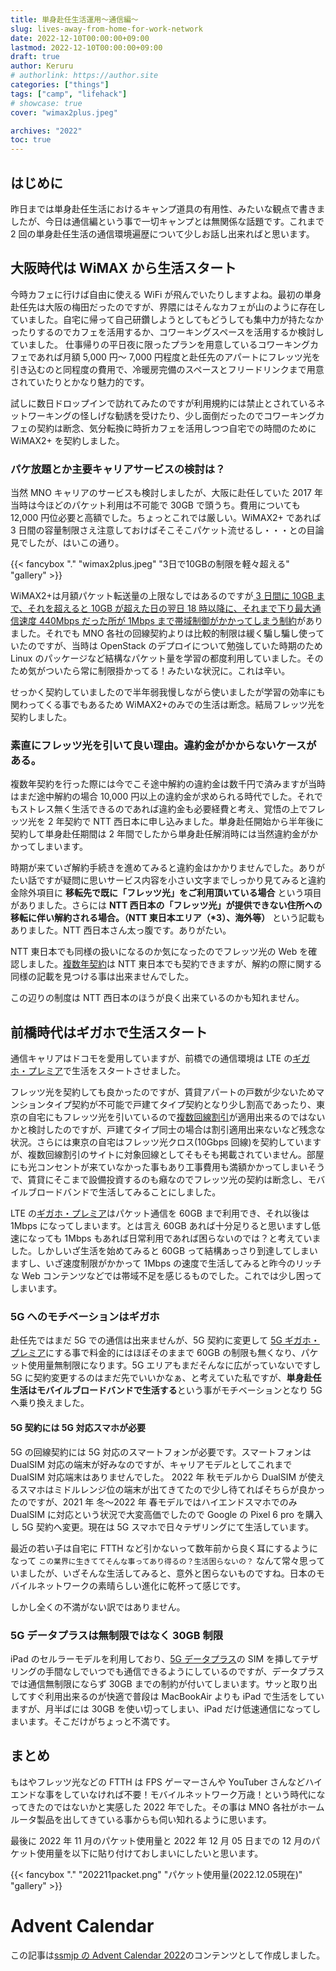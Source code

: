 ```yaml
---
title: 単身赴任生活運用〜通信編〜
slug: lives-away-from-home-for-work-network
date: 2022-12-10T00:00:00+09:00
lastmod: 2022-12-10T00:00:00+09:00
draft: true
author: Keruru
# authorlink: https://author.site
categories: ["things"]
tags: ["camp", "lifehack"]
# showcase: true
cover: "wimax2plus.jpeg"

archives: "2022"
toc: true
---
```


## はじめに

昨日までは単身赴任生活におけるキャンプ道具の有用性、みたいな観点で書きましたが、今日は通信編という事で一切キャンプとは無関係な話題です。これまで 2 回の単身赴任生活の通信環境遍歴について少しお話し出来ればと思います。

## 大阪時代は WiMAX から生活スタート

今時カフェに行けば自由に使える WiFi が飛んでいたりしますよね。最初の単身赴任先は大阪の梅田だったのですが、界隈にはそんなカフェが山のように存在していました。自宅に帰って自己研鑽しようとしてもどうしても集中力が持たなかったりするのでカフェを活用するか、コワーキングスペースを活用するか検討していました。
仕事帰りの平日夜に限ったプランを用意しているコワーキングカフェであれば月額 5,000 円〜 7,000 円程度と赴任先のアパートにフレッツ光を引き込むのと同程度の費用で、冷暖房完備のスペースとフリードリンクまで用意されていたりとかなり魅力的です。

試しに数日ドロップインで訪れてみたのですが利用規約には禁止とされているネットワーキングの怪しげな勧誘を受けたり、少し面倒だったのでコワーキングカフェの契約は断念、気分転換に時折カフェを活用しつつ自宅での時間のために WiMAX2+ を契約しました。

### パケ放題とか主要キャリアサービスの検討は？

当然 MNO キャリアのサービスも検討しましたが、大阪に赴任していた 2017 年当時は今ほどのパケット利用は不可能で 30GB で頭うち。費用についても 12,000 円位必要と高額でした。ちょっとこれでは厳しい。WiMAX2+ であれば 3 日間の容量制限さえ注意しておけばそこそこパケット流せるし・・・との目論見でしたが、はいこの通り。

{{< fancybox "." "wimax2plus.jpeg" "3日で10GBの制限を軽々超える" "gallery" >}}

WiMAX2+は月額パケット転送量の上限なしではあるのですが[ 3 日間に 10GB まで、それを超えると 10GB が超えた日の翌日 18 時以降に、それまで下り最大通信速度 440Mbps だった所が 1Mbps まで帯域制御がかかってしまう制約](https://www.uqwimax.jp/wimax/plan/note/gigahodai_speedlimit_10/)がありました。それでも MNO 各社の回線契約よりは比較的制限は緩く騙し騙し使っていたのですが、当時は OpenStack のデプロイについて勉強していた時期のため Linux のパッケージなど結構なパケット量を学習の都度利用していました。そのため気がついたら常に制限掛かってる！みたいな状況に。これは辛い。

せっかく契約していましたので半年弱我慢しながら使いましたが学習の効率にも関わってくる事でもあるため WiMAX2+のみでの生活は断念。結局フレッツ光を契約しました。

### 素直にフレッツ光を引いて良い理由。違約金がかからないケースがある。

複数年契約を行った際には今でこそ途中解約の違約金は数千円で済みますが当時はまだ途中解約の場合 10,000 円以上の違約金が求められる時代でした。それでもストレス無く生活できるのであれば違約金も必要経費と考え、覚悟の上でフレッツ光を 2 年契約で NTT 西日本に申し込みました。単身赴任開始から半年後に契約して単身赴任期間は 2 年間でしたから単身赴任解消時には当然違約金がかかってしまいます。

時期が来ていざ解約手続きを進めてみると違約金はかかりませんでした。ありがたい話ですが疑問に思いサービス内容を小さい文字までしっかり見てみると違約金除外項目に **移転先で既に「フレッツ光」をご利用頂いている場合** という項目がありました。さらには **NTT 西日本の「フレッツ光」が提供できない住所への移転に伴い解約される場合。（NTT 東日本エリア（\*3）、海外等）** という記載もありました。NTT 西日本さん太っ腹です。ありがたい。

NTT 東日本でも同様の扱いになるのか気になったのでフレッツ光の Web を確認しました。[複数年契約](https://flets.com/ninenwari/)は NTT 東日本でも契約できますが、解約の際に関する同様の記載を見つける事は出来ませんでした。

この辺りの制度は NTT 西日本のほうが良く出来ているのかも知れません。

## 前橋時代はギガホで生活スタート

通信キャリアはドコモを愛用していますが、前橋での通信環境は LTE の[ギガホ・プレミア](https://www.docomo.ne.jp/charge/gigaho-premier/?icid=CRP_CHA_to_CRP_CHA_gigaho-premier)で生活をスタートさせました。

フレッツ光を契約しても良かったのですが、賃貸アパートの戸数が少ないためマンションタイプ契約が不可能で戸建てタイプ契約となり少し割高であったり、東京の自宅にもフレッツ光を引いているので[複数回線割引](https://flets.com/ouen/)が適用出来るのではないかと検討したのですが、戸建てタイプ同士の場合は割引適用出来ないなど残念な状況。さらには東京の自宅はフレッツ光クロス(10Gbps 回線)を契約していますが、複数回線割引のサイトに対象回線としてそもそも掲載されていません。部屋にも光コンセントが来ていなかった事もあり工事費用も満額かかってしまいそうで、賃貸にそこまで設備投資するのも癪なのでフレッツ光の契約は断念し、モバイルブロードバンドで生活してみることにしました。

LTE の[ギガホ・プレミア](https://www.docomo.ne.jp/charge/gigaho-premier/?icid=CRP_CHA_to_CRP_CHA_gigaho-premier)はパケット通信を 60GB まで利用でき、それ以後は 1Mbps になってしまいます。とは言え 60GB あれば十分足りると思いますし低速になっても 1Mbps もあれば日常利用であれば困らないのでは？と考えていました。しかしいざ生活を始めてみると 60GB って結構あっさり到達してしまいますし、いざ速度制限がかかって 1Mbps の速度で生活してみると昨今のリッチな Web コンテンツなどでは帯域不足を感じるものでした。これでは少し困ってしまいます。

### 5G へのモチベーションはギガホ

赴任先ではまだ 5G での通信は出来ませんが、5G 契約に変更して [5G ギガホ・プレミア](https://www.docomo.ne.jp/charge/5g-gigaho-premier/?icid=CRP_CHA_to_CRP_CHA_5g-gigaho-premier)にする事で料金的にはほぼそのままで 60GB の制限も無くなり、パケット使用量無制限になります。5G エリアもまだそんなに広がっていないですし 5G に契約変更するのはまだ先でいいかなぁ、と考えていた私ですが、**単身赴任生活はモバイルブロードバンドで生活する**という事がモチベーションとなり 5G へ乗り換えました。

#### 5G 契約には 5G 対応スマホが必要

5G の回線契約には 5G 対応のスマートフォンが必要です。スマートフォンは DualSIM 対応の端末が好みなのですが、キャリアモデルとしてこれまで DualSIM 対応端末はありませんでした。
2022 年 秋モデルから DualSIM が使えるスマホはミドルレンジ位の端末が出てきてたので少し待てればそちらが良かったのですが、2021 年 冬〜2022 年 春モデルではハイエンドスマホでのみ DualSIM に対応という状況で大変高価でしたので Google の Pixel 6 pro を購入し 5G 契約へ変更。現在は 5G スマホで日々テザリングにて生活しています。

最近の若い子は自宅に FTTH など引かないって数年前から良く耳にするようになって `この業界に生きててそんな事ってあり得るの？生活困らないの？` なんて常々思っていましたが、いざそんな生活してみると、意外と困らないものですね。日本のモバイルネットワークの素晴らしい進化に乾杯って感じです。

しかし全くの不満がない訳ではありません。

### 5G データプラスは無制限ではなく 30GB 制限

iPad のセルラーモデルを利用しており、[5G データプラス](https://www.docomo.ne.jp/charge/5g-dataplus/?icid=CRP_CHA_5g-gigaho-premier_txt01_to_CRP_CHA_5g-dataplus)の SIM を挿してテザリングの手間なしでいつでも通信できるようにしているのですが、データプラスでは通信無制限にならず 30GB までの制約が付いてしまいます。サッと取り出してすぐ利用出来るのが快適で普段は MacBookAir よりも iPad で生活をしていますが、月半ばには 30GB を使い切ってしまい、iPad だけ低速通信になってしまいます。そこだけがちょっと不満です。

## まとめ

もはやフレッツ光などの FTTH は FPS ゲーマーさんや YouTuber さんなどハイエンドな事をしていなければ不要！モバイルネットワーク万歳！という時代になってきたのではないかと実感した 2022 年でした。その事は MNO 各社がホームルータ製品を出してきている事からも伺い知れるように思います。

最後に 2022 年 11 月のパケット使用量と 2022 年 12 月 05 日までの 12 月のパケット使用量を以下に貼り付けておしまいにしたいと思います。

{{< fancybox "." "202211packet.png" "パケット使用量(2022.12.05現在)" "gallery" >}}

# Advent Calendar

この記事は[ssmjp の Advent Calendar 2022](https://adventar.org/calendars/8092)のコンテンツとして作成しました。
